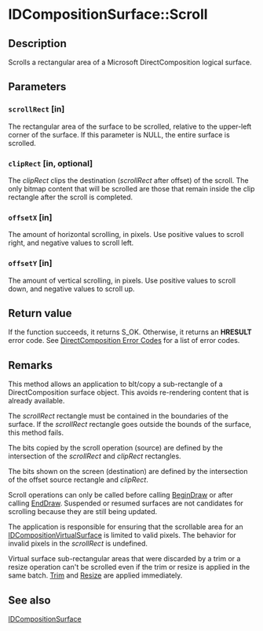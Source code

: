 # IDCompositionSurface::Scroll

## Description

Scrolls a rectangular area of a Microsoft DirectComposition logical surface.

## Parameters

### `scrollRect` [in]

The rectangular area of the surface to be scrolled, relative to the upper-left corner of the surface. If this parameter is NULL, the entire surface is scrolled.

### `clipRect` [in, optional]

The *clipRect* clips the destination (*scrollRect* after offset) of the scroll.
The only bitmap content that will be scrolled are those that remain inside the clip rectangle after the scroll is completed.

### `offsetX` [in]

The amount of horizontal scrolling, in pixels. Use positive values to scroll right, and negative values to scroll left.

### `offsetY` [in]

The amount of vertical scrolling, in pixels. Use positive values to scroll down, and negative values to scroll up.

## Return value

If the function succeeds, it returns S_OK. Otherwise, it returns an **HRESULT** error code. See [DirectComposition Error Codes](https://learn.microsoft.com/windows/desktop/directcomp/directcomposition-error-codes) for a list of error codes.

## Remarks

This method allows an application to blt/copy a sub-rectangle of a DirectComposition surface object. This avoids re-rendering content that is already available.

The *scrollRect* rectangle must be contained in the boundaries of the surface. If the *scrollRect* rectangle goes outside the bounds of the surface, this method fails.

The bits copied by the scroll operation (source) are defined by the intersection of the *scrollRect* and *clipRect* rectangles.

The bits shown on the screen (destination) are defined by the intersection of the offset source rectangle and *clipRect*.

Scroll operations can only be called before calling [BeginDraw](https://learn.microsoft.com/windows/desktop/api/dcomp/nf-dcomp-idcompositionsurface-begindraw) or after calling [EndDraw](https://learn.microsoft.com/windows/desktop/api/dcomp/nf-dcomp-idcompositionsurface-enddraw). Suspended or resumed surfaces are not candidates for scrolling because they are still being updated.

The application is responsible for ensuring that the scrollable area for an [IDCompositionVirtualSurface](https://learn.microsoft.com/windows/desktop/api/dcomp/nn-dcomp-idcompositionvirtualsurface) is limited to valid pixels. The behavior for invalid pixels in the *scrollRect* is undefined.

Virtual surface sub-rectangular areas that were discarded by a trim or a resize operation can't be scrolled even if the trim or resize is applied in the same batch. [Trim](https://learn.microsoft.com/windows/desktop/api/dcomp/nf-dcomp-idcompositionvirtualsurface-trim) and [Resize](https://learn.microsoft.com/windows/desktop/api/dcomp/nf-dcomp-idcompositionvirtualsurface-resize) are applied immediately.

## See also

[IDCompositionSurface](https://learn.microsoft.com/windows/desktop/api/dcomp/nn-dcomp-idcompositionsurface)